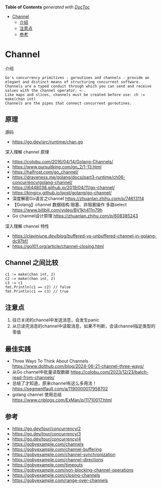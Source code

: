 <!-- START doctoc generated TOC please keep comment here to allow auto update -->
<!-- DON'T EDIT THIS SECTION, INSTEAD RE-RUN doctoc TO UPDATE -->
**Table of Contents**  *generated with [DocToc](https://github.com/thlorenz/doctoc)*

- [Channel](#channel)
    - [介绍](#%E4%BB%8B%E7%BB%8D)
    - [注意点](#%E6%B3%A8%E6%84%8F%E7%82%B9)
    - [参考](#%E5%8F%82%E8%80%83)

<!-- END doctoc generated TOC please keep comment here to allow auto update -->

# Channel
介绍
``` text
Go's concurrency primitives - goroutines and channels - provide an elegant and distinct means of structuring concurrent software.
Channels are a typed conduit through which you can send and receive values with the channel operator, <-.
Like maps and slices, channels must be created before use: ch := make(chan int)
Channels are the pipes that connect concurrent goroutines.
```

## 原理
源码
- https://go.dev/src/runtime/chan.go

深入理解 channel 原理
- https://colobu.com/2016/04/14/Golang-Channels/
- https://www.pursuitking.com/go_2/1-13.html
- https://halfrost.com/go_channel/
- https://draveness.me/golang/docs/part3-runtime/ch06-concurrency/golang-channel/
- https://i6448038.github.io/2019/04/11/go-channel/
- https://kingjcy.github.io/post/golang/go-channel/
- 深度解密Go语言之channel https://zhuanlan.zhihu.com/p/74613114
- 【Golang】channel 数据结构 阻塞、非阻塞操作 多路select https://www.bilibili.com/video/BV1kh411n79h
- Go channel设计原理 https://zhuanlan.zhihu.com/p/608385243

深入理解 channel 特性
- https://clavinjune.dev/blog/buffered-vs-unbuffered-channel-in-golang-dc97bf/
- https://go101.org/article/channel-closing.html


## Channel 之间比较
```
c1 := make(chan int, 2)
c2 := make(chan int, 2)
c3 := c1
fmt.Println(c1 == c2) // false
fmt.Println(c1 == c3) // true
```


## 注意点
1. 往已关闭的channel中发送消息，会发生panic
2. 从已读完消息的channel中读取消息，如果不判断，会读channel指定类型的零值


## 最佳实践
- Three Ways To Think About Channels https://www.dolthub.com/blog/2024-06-21-channel-three-ways/
- 从Go channel中批量读取数据 https://colobu.com/2023/12/23/batch-read-from-channels/
- 总结了才知道，原来channel有这么多用法！https://segmentfault.com/a/1190000017958702
- golang channel 使用总结 https://www.cnblogs.com/ExMan/p/11710017.html


## 参考
- https://go.dev/tour/concurrency/2
- https://go.dev/tour/concurrency/3
- https://go.dev/tour/concurrency/4
- https://gobyexample.com/channels
- https://gobyexample.com/channel-buffering
- https://gobyexample.com/channel-synchronization
- https://gobyexample.com/channel-directions
- https://gobyexample.com/timeouts
- https://gobyexample.com/non-blocking-channel-operations
- https://gobyexample.com/closing-channels
- https://gobyexample.com/range-over-channels
